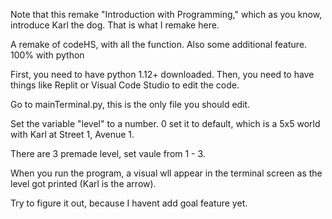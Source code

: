 Note that this remake "Introduction with Programming," which as you know, introduce Karl the dog. That is what I remake here.

A remake of codeHS, with all the function. Also some additional feature. 100% with python


First, you need to have python 1.12+ downloaded.
Then, you need to have things like Replit or Visual Code Studio to edit the code.

Go to mainTerminal.py, this is the only file you should edit.

Set the variable "level" to a number. 0 set it to default, which is a 5x5 world with Karl at Street 1, Avenue 1.

There are 3 premade level, set vaule from 1 - 3.

When you run the program, a visual wll appear in the terminal screen as the level got printed (Karl is the arrow).

Try to figure it out, because I havent add goal feature yet.
